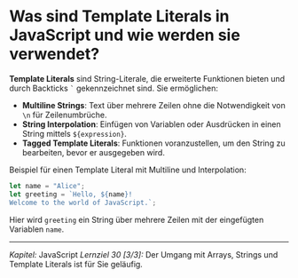 # Was sind Template Literals in JavaScript und wie werden sie verwendet?

**Template Literals** sind String-Literale, die erweiterte Funktionen bieten und durch Backticks `` ` `` gekennzeichnet sind. Sie ermöglichen:
  - **Multiline Strings**: Text über mehrere Zeilen ohne die Notwendigkeit von `\n` für Zeilenumbrüche.
  - **String Interpolation**: Einfügen von Variablen oder Ausdrücken in einen String mittels `${expression}`.
  - **Tagged Template Literals**: Funktionen voranzustellen, um den String zu bearbeiten, bevor er ausgegeben wird.

Beispiel für einen Template Literal mit Multiline und Interpolation:
```javascript
let name = "Alice";
let greeting = `Hello, ${name}!
Welcome to the world of JavaScript.`;
```
Hier wird `greeting` ein String über mehrere Zeilen mit der eingefügten Variablen `name`.

---

_Kapitel:_ JavaScript
_Lernziel 30 \[3/3\]:_ Der Umgang mit Arrays, Strings und Template Literals ist für Sie geläufig.
